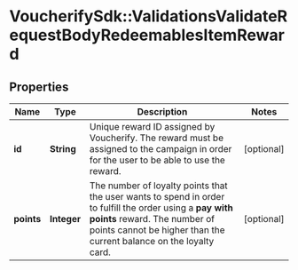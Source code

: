 # VoucherifySdk::ValidationsValidateRequestBodyRedeemablesItemReward

## Properties

| Name | Type | Description | Notes |
| ---- | ---- | ----------- | ----- |
| **id** | **String** | Unique reward ID assigned by Voucherify. The reward must be assigned to the campaign in order for the user to be able to use the reward. | [optional] |
| **points** | **Integer** | The number of loyalty points that the user wants to spend in order to fulfill the order using a **pay with points** reward. The number of points cannot be higher than the current balance on the loyalty card. | [optional] |

